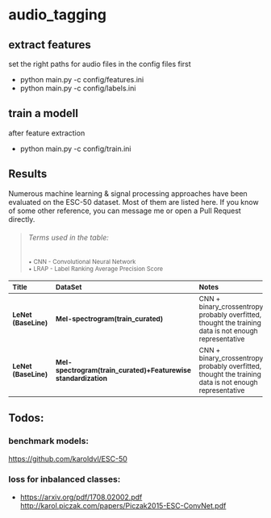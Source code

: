 # audio_tagging

## extract features
set the right paths for audio files in the config files first
* python main.py -c config/features.ini
* python main.py -c config/labels.ini

## train a modell
after feature extraction
* python main.py -c config/train.ini

## Results

Numerous machine learning & signal processing approaches have been evaluated on the ESC-50 dataset. Most of them are listed here. If you know of some other reference, you can message me or open a Pull Request directly.

> ###### Terms used in the table:
> 
> <sub>• CNN - Convolutional Neural Network<br />• LRAP - Label Ranking Average Precision Score<br /></sub>

| <sub>Title</sub> | <sub>DataSet</sub> | <sub>Notes</sub> | <sub>val_LRAP</sub> | <sub>Paper</sub> | <sub>Code</sub> |
| :--- | :--- | :--- | :--- | :--- | :--- |
| <sub>**LeNet (BaseLine)**</sub> | <sub>**Mel-spectrogram(train_curated)**</sub> | <sub> CNN + binary_crossentropy<br /> probably overfitted, thought the training data is not enough representative</sub> | <sub>0.5 (77 epoch)</sub> | <sub>[LeCun1998](http://vision.stanford.edu/cs598_spring07/papers/Lecun98.pdf)</sub> |  |
| <sub>**LeNet (BaseLine)**</sub> | <sub>**Mel-spectrogram(train_curated)+Featurewise standardization**</sub> | <sub> CNN + binary_crossentropy<br /> probably overfitted, thought the training data is not enough representative</sub> | <sub>0.5 (47 epoch)</sub> | <sub>[LeCun1998](http://vision.stanford.edu/cs598_spring07/papers/Lecun98.pdf)</sub> |  |


## Todos:
### benchmark models:
https://github.com/karoldvl/ESC-50
### loss for inbalanced classes:
* https://arxiv.org/pdf/1708.02002.pdf
http://karol.piczak.com/papers/Piczak2015-ESC-ConvNet.pdf
